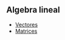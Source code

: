 ## Algebra lineal

- [Vectores](http://nbviewer.jupyter.org/github/mondeja/fullstack/blob/master/backend/src/001-matematicas/algebra_aritmetica/004-algebra_lineal/vectors.ipynb)
- [Matrices](http://nbviewer.jupyter.org/github/mondeja/fullstack/blob/master/backend/src/001-matematicas/algebra_aritmetica/004-algebra_lineal/matrices.ipynb)

